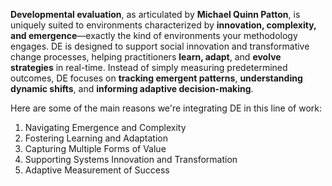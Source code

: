 **Developmental evaluation**, as articulated by **Michael Quinn Patton**, is uniquely suited to environments characterized by **innovation, complexity, and emergence**—exactly the kind of environments your methodology engages. DE is designed to support social innovation and transformative change processes, helping practitioners **learn, adapt**, and **evolve strategies** in real-time. Instead of simply measuring predetermined outcomes, DE focuses on **tracking emergent patterns**, **understanding dynamic shifts**, and **informing adaptive decision-making**.

Here are some of the main reasons we're integrating DE in this line of work:

1. Navigating Emergence and Complexity
2. Fostering Learning and Adaptation
3. Capturing Multiple Forms of Value
4. Supporting Systems Innovation and Transformation
5. Adaptive Measurement of Success
